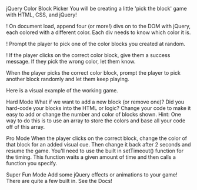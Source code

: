 jQuery Color Block Picker
You will be creating a little 'pick the block' game with HTML, CSS, and jQuery!

! On document load, append four (or more!) divs on to the DOM with jQuery, each colored with a different color. Each div needs to know which color it is.

! Prompt the player to pick one of the color blocks you created at random.

! If the player clicks on the correct color block, give them a success message. If they pick the wrong color, let them know.

When the player picks the correct color block, prompt the player to pick another block randomly and let them keep playing.

Here is a visual example of the working game.

Hard Mode
What if we want to add a new block (or remove one)? Did you hard-code your blocks into the HTML or logic? Change your code to make it easy to add or change the number and color of blocks shown. Hint: One way to do this is to use an array to store the colors and base all your code off of this array.

Pro Mode
When the player clicks on the correct block, change the color of that block for an added visual cue. Then change it back after 2 seconds and resume the game. You'll need to use the built in setTimeout() function for the timing. This function waits a given amount of time and then calls a function you specify.

Super Fun Mode
Add some jQuery effects or animations to your game! There are quite a few built in. See the Docs!
